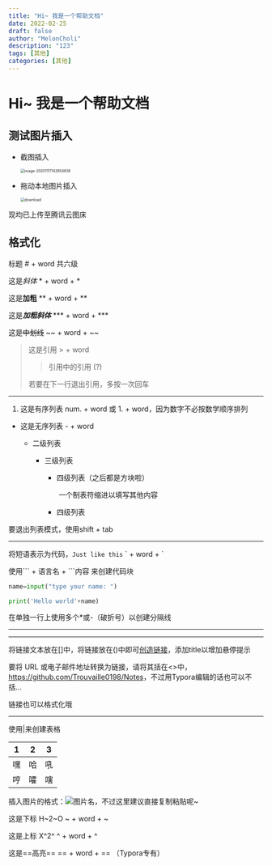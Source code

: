 ```yaml
---
title: "Hi~ 我是一个帮助文档"
date: 2022-02-25
draft: false
author: "MelonCholi"
description: "123"
tags: [其他]
categories: [其他]
---
```


# 	Hi~ 我是一个帮助文档

## 测试图片插入

- 截图插入

  <img src="https://markdown-1303167219.cos.ap-shanghai.myqcloud.com/image-20201117142654838.png" alt="image-20201117142654838" style="zoom:50%;" />

- 拖动本地图片插入

  <img src="https://markdown-1303167219.cos.ap-shanghai.myqcloud.com/download.png" alt="download" style="zoom:50%;" />



现均已上传至腾讯云图床

## 格式化

标题	# + word	共六级

这是*斜体*	* + word + *

这是**加粗**	** + word + **

这是***加粗斜体***	\*\*\* + word + \*\*\*

这是~~中划线~~	\~\~ + word + \~\~

> 这是引用	\> + word
>
> > 引用中的引用 (?)
>
> 若要在下一行退出引用，多按一次回车

-----

1. 这是有序列表	num. + word 或 1. + word，因为数字不必按数学顺序排列

- 这是无序列表	- + word

  - 二级列表

    - 三级列表

      - 四级列表（之后都是方块啦）

        ​	一个制表符缩进以填写其他内容

      - 四级列表

要退出列表模式，使用shift + tab

-----

将短语表示为代码，`Just like this`	\` + word + \`

使用\`\`\` + 语言名 + \`\`\`内容 来创建代码块

```py
name=input("type your name: ")

print('Hello world'+name)
```

在单独一行上使用多个*或-（破折号）以创建分隔线

********

--------------

将链接文本放在[]中，将链接放在()中即可[创造链接](www.trouvaille0198.top "A mysterious website")，添加title以增加悬停提示

要将 URL 或电子邮件地址转换为链接，请将其括在<>中，<https://github.com/Trouvaille0198/Notes>，不过用Typora编辑的话也可以不括...

链接也可以格式化哦

-----

使用|来创建表格

| 1   | 2   | 3   |
| --- | --- | --- |
| 嘿  | 哈  | 吼  |
| 哼  | 嚯  | 嗐  |

插入图片的格式：![图片名](图片路径或链接)，不过这里建议直接复制粘贴呢~

这是下标 H~2~O	\~ + word + \~

这是上标 X^2^	\^ + word + \^

这是==高亮==	\=\= + word + \=\= （Typora专有）

